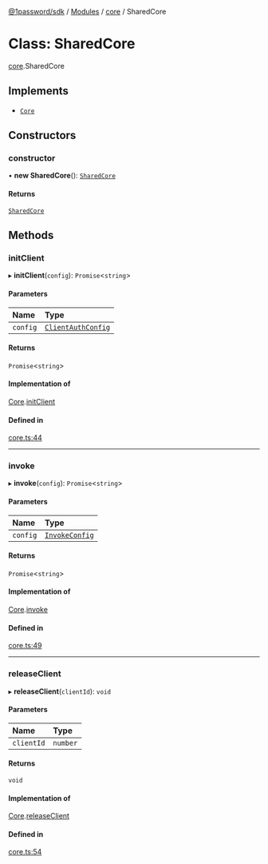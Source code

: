 [@1password/sdk](../README.md) / [Modules](../modules.md) / [core](../modules/core.md) / SharedCore

# Class: SharedCore

[core](../modules/core.md).SharedCore

## Implements

- [`Core`](../interfaces/core.Core.md)

## Constructors

### constructor

• **new SharedCore**(): [`SharedCore`](core.SharedCore.md)

#### Returns

[`SharedCore`](core.SharedCore.md)

## Methods

### initClient

▸ **initClient**(`config`): `Promise`\<`string`\>

#### Parameters

| Name | Type |
| :------ | :------ |
| `config` | [`ClientAuthConfig`](../interfaces/core.ClientAuthConfig.md) |

#### Returns

`Promise`\<`string`\>

#### Implementation of

[Core](../interfaces/core.Core.md).[initClient](../interfaces/core.Core.md#initclient)

#### Defined in

[core.ts:44](https://github.com/1Password/1password-js-sdk/blob/14cb468/client/src/core.ts#L44)

___

### invoke

▸ **invoke**(`config`): `Promise`\<`string`\>

#### Parameters

| Name | Type |
| :------ | :------ |
| `config` | [`InvokeConfig`](../interfaces/core.InvokeConfig.md) |

#### Returns

`Promise`\<`string`\>

#### Implementation of

[Core](../interfaces/core.Core.md).[invoke](../interfaces/core.Core.md#invoke)

#### Defined in

[core.ts:49](https://github.com/1Password/1password-js-sdk/blob/14cb468/client/src/core.ts#L49)

___

### releaseClient

▸ **releaseClient**(`clientId`): `void`

#### Parameters

| Name | Type |
| :------ | :------ |
| `clientId` | `number` |

#### Returns

`void`

#### Implementation of

[Core](../interfaces/core.Core.md).[releaseClient](../interfaces/core.Core.md#releaseclient)

#### Defined in

[core.ts:54](https://github.com/1Password/1password-js-sdk/blob/14cb468/client/src/core.ts#L54)
